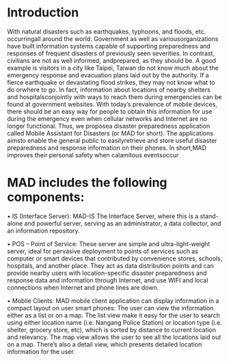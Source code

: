 Introduction
====

With  natural  disasters  such  as  earthquakes,  typhoons,  and  floods,  etc.  occurringall around the world. Government as well as variousorganizations have built information systems  capable  of  supporting  preparedness  and  responses  of  frequent  disasters  of previously seen severities. In contrast, civilians are not as well informed, andprepared, as  they  should  be.  A  good  example  is visitors in  a  city  like  Taipei,  Taiwan  do  not know  much  about  the  emergency  response  and  evacuation  plans  laid  out  by  the authority. If a fierce earthquake or devastating flood strikes, they may not know what to do orwhere to go. In  fact,  information  about  locations  of  nearby  shelters  and  hospitalsconjointly  with ways  to  reach  them  during  emergencies  can  be  found  at  government  websites.  With today’s  prevalence  of  mobile  devices,  there  should  be  an  easy  way  for  people  to obtain this information for use during the emergency even when cellular networks and Internet   are   no   longer   functional.   Thus,   we   proposea   disaster   preparedness application called Mobile Assistant for Disasters (or MAD for short). The applications aimsto   enable   the   general   public   to   easilyretrieve   and   store   useful   disaster preparedness and response information on their phones. In short,MAD improves their personal safety when calamitous eventsoccur

MAD includes the following components:
====

•	IS (Interface Server): 
MAD-IS The Interface Server, where this is a stand-alone and powerful server, serving as an administrator, a data collector, and an information repository.

•	POS – Point of Service: 
These server are simple and ultra-light-weight server, ideal for pervasive deployment to points of services such as computer or smart devices that contributed by convenience stores, schools, hospitals, and another place. They act as data distribution points and can provide nearby users with location-specific disaster preparedness and response data and information through Internet, and use WIFI and local connections when Internet and phone lines are down.

•	Mobile Clients: 
MAD mobile client application can display information in a compact layout on user smart phones: The user can view the information either as a list or on a map. The list view make it easy for the user to search using either location name (i.e. Nangang Police Station) or location type (i.e. shelter, grocery store, etc), which is sorted by distance to current location and relevancy. The map view allows the user to see all the locations laid out on a map. There’s also a detail view, which presents detailed location information for the user.

